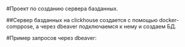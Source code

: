 #Проект по созданию сервера базданных.

##Сервер базданных на clickhouse создается с помощью docker-comppose, а через dbeaver  подключаемся к нему и создаем БД.

#Пример запросов через dbeaver:
 <!---CREATE DATABASE IF NOT EXISTS test_12;--->
<!---CREATE DATABASE IF NOT EXISTS main_12;--->
<!---CREATE ROLE IF NOT EXISTS reader;--->
<!---CREATE ROLE IF NOT EXISTS writer;--->
<!---GRANT READ ON DATABASE main_1 TO role reader;--->
<!---GRANT WRITE ON DATABASE main_1 TO role writer;--->
<!---CREATE USER IF NOT EXISTS 'luser_1'@'localhost' IDENTIFIED BY '12345678';--->
<!---CREATE USER IF NOT EXISTS 'some'@'localhost' IDENTIFIED BY '12345678';--->
<!---GRANT reader TO 'luser_1'@'localhost';--->
<!---GRANT writer TO 'luser_1'@'localhost';--->
